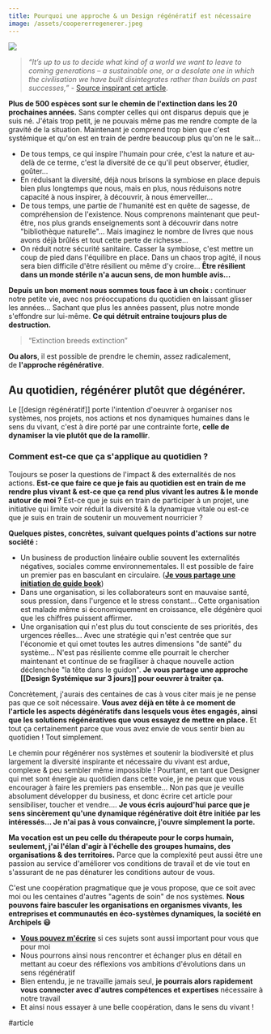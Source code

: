 ```yaml
---
title: Pourquoi une approche & un Design régénératif est nécessaire
image: /assets/coopererregenerer.jpeg
---
```

![]({{page.image}})


> *“It’s up to us to decide what kind of a world we want to leave to coming generations – a sustainable one, or a desolate one in which the civilisation we have built disintegrates rather than builds on past successes,”* - [Source inspirant cet article](https://www.independent.co.uk/environment/sixth-mass-extinction-endangered-animals-wildlife-markets-biodiversity-crisis-standford-study-a9544856.html).

**Plus de 500 espèces sont sur le chemin de l'extinction dans les 20 prochaines années.** Sans compter celles qui ont disparus depuis que je suis né. J'étais trop petit, je ne pouvais même pas me rendre compte de la gravité de la situation. Maintenant je comprend trop bien que c'est systémique et qu'on est en train de perdre beaucoup plus qu'on ne le sait...

- De tous temps, ce qui inspire l'humain pour crée, c'est la nature et au-delà de ce terme, c'est la diversité de ce qu'il peut observer, étudier, goûter...
- En réduisant la diversité, déjà nous brisons la symbiose en place depuis bien plus longtemps que nous, mais en plus, nous réduisons notre capacité à nous inspirer, à découvrir, à nous émerveiller...
- De tous temps, une partie de l'humanité est en quête de sagesse, de compréhension de l'existence. Nous comprenons maintenant que peut-être, nos plus grands enseignements sont à découvrir dans notre "bibliothèque naturelle"... Mais imaginez le nombre de livres que nous avons déjà brûlés et tout cette perte de richesse...
- On réduit notre sécurité sanitaire. Casser la symbiose, c'est mettre un coup de pied dans l'équilibre en place. Dans un chaos trop agité, il nous sera bien difficile d'être résilient ou même d'y croire... **Être résilient dans un monde stérile n'a aucun sens, de mon humble avis...**

**Depuis un bon moment nous sommes tous face à un choix :** continuer notre petite vie, avec nos préoccupations du quotidien en laissant glisser les années... Sachant que plus les années passent, plus notre monde s'effondre sur lui-même. **Ce qui détruit entraine toujours plus de destruction.**

> “Extinction breeds extinction”

**Ou alors**, il est possible de prendre le chemin, assez radicalement, de **l'approche régénérative**.

## **Au quotidien, régénérer plutôt que dégénérer.**

Le [[design régénératif]] porte l'intention d'oeuvrer à organiser nos systèmes, nos projets, nos actions et nos dynamiques humaines dans le sens du vivant, c'est à dire porté par une contrainte forte, **celle de dynamiser la vie plutôt que de la ramollir**.

### **Comment est-ce que ça s'applique au quotidien ?**

Toujours se poser la questions de l'impact & des externalités de nos actions. **Est-ce que faire ce que je fais au quotidien est en train de me rendre plus vivant & est-ce que ça rend plus vivant les autres & le monde autour de moi ?** Est-ce que je suis en train de participer à un projet, une initiative qui limite voir réduit la diversité & la dynamique vitale ou est-ce que je suis en train de soutenir un mouvement nourricier ?

**Quelques pistes, concrètes, suivant quelques points d'actions sur notre société :**

- Un business de production linéaire oublie souvent les externalités négatives, sociales comme environnementales. Il est possible de faire un premier pas en basculant en circulaire. (**[Je vous partage une initiation de guide book](https://www.notion.so/archipels/Guide-Book-Cds-3d056642017e4793a61f23fb7fea29a5)**)
- Dans une organisation, si les collaborateurs sont en mauvaise santé, sous pression, dans l'urgence et le stress constant... Cette organisation est malade même si économiquement en croissance, elle dégénère quoi que les chiffres puissent affirmer.
- Une organisation qui n'est plus du tout consciente de ses priorités, des urgences réelles... Avec une stratégie qui n'est centrée que sur l'économie et qui omet toutes les autres dimensions "de santé" du système... N'est pas résiliente comme elle pourrait le chercher maintenant et continue de se fragiliser à chaque nouvelle action déclenchée "la tête dans le guidon". **Je vous partage une approche [[Design Systémique sur 3 jours]] pour oeuvrer à traiter ça.**

Concrètement, j'aurais des centaines de cas à vous citer mais je ne pense pas que ce soit nécessaire. **Vous avez déjà en tête à ce moment de l'article les aspects dégénératifs dans lesquels vous êtes engagés, ainsi que les solutions régénératives que vous essayez de mettre en place.** Et tout ça certainement parce que vous avez envie de vous sentir bien au quotidien ! Tout simplement.

Le chemin pour régénérer nos systèmes et soutenir la biodiversité et plus largement la diversité inspirante et nécessaire du vivant est ardue, complexe & peu sembler même impossible ! Pourtant, en tant que Designer qui met sont énergie au quotidien dans cette voie, je ne peux que vous encourager à faire les premiers pas ensemble... Non pas que je veuille absolument développer du business, et donc écrire cet article pour sensibiliser, toucher et vendre.... **Je vous écris aujourd'hui parce que je sens sincèrement qu'une dynamique régénérative doit être initiée par les intéressés... Je n'ai pas à vous convaincre, j'ouvre simplement la porte.**

**Ma vocation est un peu celle du thérapeute pour le corps humain, seulement, j'ai l'élan d'agir à l'échelle des groupes humains, des organisations & des territoires.** Parce que la complexité peut aussi être une passion au service d'améliorer vos conditions de travail et de vie tout en s'assurant de ne pas dénaturer les conditions autour de vous.

C'est une coopération pragmatique que je vous propose, que ce soit avec moi ou les centaines d'autres "agents de soin" de nos systèmes. **Nous pouvons faire basculer les organisations en organismes vivants**, **les entreprises et communautés en éco-systèmes dynamiques, la société en Archipels 😃**

- **[Vous pouvez m'écrire](https://www.liut.me/contact)** si ces sujets sont aussi important pour vous que pour moi
- Nous pourrons ainsi nous rencontrer et échanger plus en détail en mettant au coeur des réflexions vos ambitions d'évolutions dans un sens régénératif
- Bien entendu, je ne travaille jamais seul, **je pourrais alors rapidement vous connecter avec d'autres compétences et expertises** nécessaire à notre travail
- Et ainsi nous essayer à une belle coopération, dans le sens du vivant !

#article 
